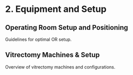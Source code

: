 # 2. Equipment and Setup

## Operating Room Setup and Positioning

Guidelines for optimal OR setup.

## Vitrectomy Machines & Setup

Overview of vitrectomy machines and configurations.
